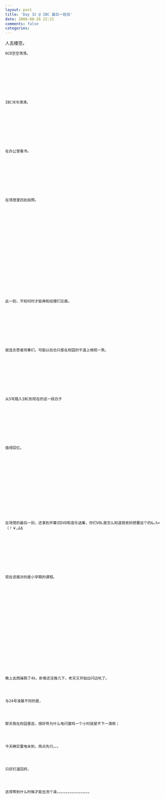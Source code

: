 ```yaml
---
layout: post
title: 'Day 32 @ IBC 最后一班岗'
date: 2008-08-26 22:21
comments: false
categories: 
---
```

    

人去楼空。

  

      

  

  

    OCD空空荡荡。
  

  

      

  

  

    IBC冷冷清清。
  

  

      

  

  

    在办公室看书。
  

  

      

  

  

    在场馆里四处拍照。
  

  

      

  

  

      

  

  

      

  

  

    此一别，不知何时才能再和经理们见面。
  

  

      

  

  

    就连志愿者同事们，可能以后也只是在校园的干道上相视一笑。
  

  

      

  

  

    从5号踏入IBC到现在的这一段日子
  

  

      

  

  

    值得回忆。
  

  

      

  

  

      

  

  

    在场馆的最后一刻，还拿到开幕式DVD和音乐选集，你们VOL是怎么知道我爸妈想要这个的&…%×（！￥…&$
  

  

      

  

  

    现在该面对的是小学期的课程。
  

  

      

  

  

      

  

  

      

  

  

    晚上去西操跑了4k，卧推还没推几下，老天又开始边闪边吼了。
  

  

    与24号凌晨不同的是，
  

  

    那天我在校园里逛，很好奇为什么电闪雷鸣一个小时就是不下一滴雨；
  

  

    今天确实雷电未到，雨点先行。。。
  

  

    只好打道回府，
  

  

    这得等到什么时候才能去洗个澡。。。。。。。。。。。。。。。。。。
  

